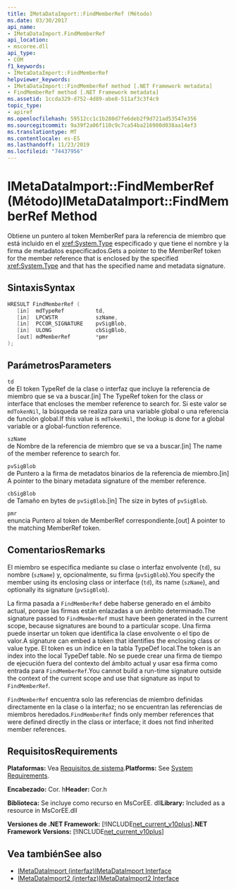 ```yaml
---
title: IMetaDataImport::FindMemberRef (Método)
ms.date: 03/30/2017
api_name:
- IMetaDataImport.FindMemberRef
api_location:
- mscoree.dll
api_type:
- COM
f1_keywords:
- IMetaDataImport::FindMemberRef
helpviewer_keywords:
- IMetaDataImport::FindMemberRef method [.NET Framework metadata]
- FindMemberRef method [.NET Framework metadata]
ms.assetid: 1ccda329-d752-4d89-abe8-511af3c3f4c9
topic_type:
- apiref
ms.openlocfilehash: 59512cc1c1b280d7fe6deb2f9d721ad53547e356
ms.sourcegitcommit: 9a39f2a06f110c9c7ca54ba216900d038aa14ef3
ms.translationtype: MT
ms.contentlocale: es-ES
ms.lasthandoff: 11/23/2019
ms.locfileid: "74437956"
---
```

# <a name="imetadataimportfindmemberref-method"></a><span data-ttu-id="55b31-102">IMetaDataImport::FindMemberRef (Método)</span><span class="sxs-lookup"><span data-stu-id="55b31-102">IMetaDataImport::FindMemberRef Method</span></span>
<span data-ttu-id="55b31-103">Obtiene un puntero al token MemberRef para la referencia de miembro que está incluido en el <xref:System.Type> especificado y que tiene el nombre y la firma de metadatos especificados.</span><span class="sxs-lookup"><span data-stu-id="55b31-103">Gets a pointer to the MemberRef token for the member reference that is enclosed by the specified <xref:System.Type> and that has the specified name and metadata signature.</span></span>  
  
## <a name="syntax"></a><span data-ttu-id="55b31-104">Sintaxis</span><span class="sxs-lookup"><span data-stu-id="55b31-104">Syntax</span></span>  
  
```cpp  
HRESULT FindMemberRef (  
   [in]  mdTypeRef          td,  
   [in]  LPCWSTR            szName,   
   [in]  PCCOR_SIGNATURE    pvSigBlob,   
   [in]  ULONG              cbSigBlob,   
   [out] mdMemberRef        *pmr  
);  
```  
  
## <a name="parameters"></a><span data-ttu-id="55b31-105">Parámetros</span><span class="sxs-lookup"><span data-stu-id="55b31-105">Parameters</span></span>  
 `td`  
 <span data-ttu-id="55b31-106">de El token TypeRef de la clase o interfaz que incluye la referencia de miembro que se va a buscar.</span><span class="sxs-lookup"><span data-stu-id="55b31-106">[in] The TypeRef token for the class or interface that encloses the member reference to search for.</span></span> <span data-ttu-id="55b31-107">Si este valor se `mdTokenNil`, la búsqueda se realiza para una variable global o una referencia de función global.</span><span class="sxs-lookup"><span data-stu-id="55b31-107">If this value is `mdTokenNil`, the lookup is done for a global variable or a global-function reference.</span></span>  
  
 `szName`  
 <span data-ttu-id="55b31-108">de Nombre de la referencia de miembro que se va a buscar.</span><span class="sxs-lookup"><span data-stu-id="55b31-108">[in] The name of the member reference to search for.</span></span>  
  
 `pvSigBlob`  
 <span data-ttu-id="55b31-109">de Puntero a la firma de metadatos binarios de la referencia de miembro.</span><span class="sxs-lookup"><span data-stu-id="55b31-109">[in] A pointer to the binary metadata signature of the member reference.</span></span>  
  
 `cbSigBlob`  
 <span data-ttu-id="55b31-110">de Tamaño en bytes de `pvSigBlob`.</span><span class="sxs-lookup"><span data-stu-id="55b31-110">[in] The size in bytes of `pvSigBlob`.</span></span>  
  
 `pmr`  
 <span data-ttu-id="55b31-111">enuncia Puntero al token de MemberRef correspondiente.</span><span class="sxs-lookup"><span data-stu-id="55b31-111">[out] A pointer to the matching MemberRef token.</span></span>  
  
## <a name="remarks"></a><span data-ttu-id="55b31-112">Comentarios</span><span class="sxs-lookup"><span data-stu-id="55b31-112">Remarks</span></span>  
 <span data-ttu-id="55b31-113">El miembro se especifica mediante su clase o interfaz envolvente (`td`), su nombre (`szName`) y, opcionalmente, su firma (`pvSigBlob`).</span><span class="sxs-lookup"><span data-stu-id="55b31-113">You specify the member using its enclosing class or interface (`td`), its name (`szName`), and optionally its signature (`pvSigBlob`).</span></span>  
  
 <span data-ttu-id="55b31-114">La firma pasada a `FindMemberRef` debe haberse generado en el ámbito actual, porque las firmas están enlazadas a un ámbito determinado.</span><span class="sxs-lookup"><span data-stu-id="55b31-114">The signature passed to `FindMemberRef` must have been generated in the current scope, because signatures are bound to a particular scope.</span></span> <span data-ttu-id="55b31-115">Una firma puede insertar un token que identifica la clase envolvente o el tipo de valor.</span><span class="sxs-lookup"><span data-stu-id="55b31-115">A signature can embed a token that identifies the enclosing class or value type.</span></span> <span data-ttu-id="55b31-116">El token es un índice en la tabla TypeDef local.</span><span class="sxs-lookup"><span data-stu-id="55b31-116">The token is an index into the local TypeDef table.</span></span> <span data-ttu-id="55b31-117">No se puede crear una firma de tiempo de ejecución fuera del contexto del ámbito actual y usar esa firma como entrada para `FindMemberRef`.</span><span class="sxs-lookup"><span data-stu-id="55b31-117">You cannot build a run-time signature outside the context of the current scope and use that signature as input to `FindMemberRef`.</span></span>  
  
 <span data-ttu-id="55b31-118">`FindMemberRef` encuentra solo las referencias de miembro definidas directamente en la clase o la interfaz; no se encuentran las referencias de miembros heredados.</span><span class="sxs-lookup"><span data-stu-id="55b31-118">`FindMemberRef` finds only member references that were defined directly in the class or interface; it does not find inherited member references.</span></span>  
  
## <a name="requirements"></a><span data-ttu-id="55b31-119">Requisitos</span><span class="sxs-lookup"><span data-stu-id="55b31-119">Requirements</span></span>  
 <span data-ttu-id="55b31-120">**Plataformas:** Vea [Requisitos de sistema](../../../../docs/framework/get-started/system-requirements.md).</span><span class="sxs-lookup"><span data-stu-id="55b31-120">**Platforms:** See [System Requirements](../../../../docs/framework/get-started/system-requirements.md).</span></span>  
  
 <span data-ttu-id="55b31-121">**Encabezado:** Cor. h</span><span class="sxs-lookup"><span data-stu-id="55b31-121">**Header:** Cor.h</span></span>  
  
 <span data-ttu-id="55b31-122">**Biblioteca:** Se incluye como recurso en MsCorEE. dll</span><span class="sxs-lookup"><span data-stu-id="55b31-122">**Library:** Included as a resource in MsCorEE.dll</span></span>  
  
 <span data-ttu-id="55b31-123">**Versiones de .NET Framework:** [!INCLUDE[net_current_v10plus](../../../../includes/net-current-v10plus-md.md)]</span><span class="sxs-lookup"><span data-stu-id="55b31-123">**.NET Framework Versions:** [!INCLUDE[net_current_v10plus](../../../../includes/net-current-v10plus-md.md)]</span></span>  
  
## <a name="see-also"></a><span data-ttu-id="55b31-124">Vea también</span><span class="sxs-lookup"><span data-stu-id="55b31-124">See also</span></span>

- [<span data-ttu-id="55b31-125">IMetaDataImport (interfaz)</span><span class="sxs-lookup"><span data-stu-id="55b31-125">IMetaDataImport Interface</span></span>](../../../../docs/framework/unmanaged-api/metadata/imetadataimport-interface.md)
- [<span data-ttu-id="55b31-126">IMetaDataImport2 (interfaz)</span><span class="sxs-lookup"><span data-stu-id="55b31-126">IMetaDataImport2 Interface</span></span>](../../../../docs/framework/unmanaged-api/metadata/imetadataimport2-interface.md)
